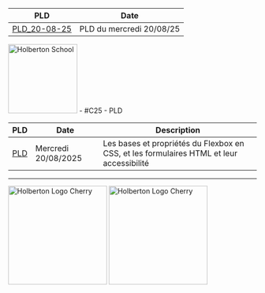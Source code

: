 | PLD | Date |
|---------|------|
| [PLD_20-08-25](https://github.com/vlldnt/PLD-C25/blob/main/PLD_20-08-25.md) | PLD du mercredi 20/08/25 |
<img src="https://cdn.prod.website-files.com/6105315644a26f77912a1ada/63eea844ae4e3022154e2878_Holberton-p-500.png" width="140px" alt="Holberton School"> - #C25 - PLD

| PLD | Date | Description |
|------|------|-------|
| [PLD](PLD_20-08-25.md) | Mercredi 20/08/2025 | Les bases et propriétés du Flexbox en CSS, et les formulaires HTML et leur accessibilité |

---

<img src="https://cdn.prod.website-files.com/64107f65f30b69371e3d6bfa/65c6179aa44b63fa4f31e7ad_Holberton-Logo-Cherry.svg" width="200px" alt="Holberton Logo Cherry">
<img src="https://cdn.prod.website-files.com/64107f65f30b69371e3d6bfa/65c6179aa44b63fa4f31e7ad_Holberton-Logo-Cherry.svg" width="200px" alt="Holberton Logo Cherry">